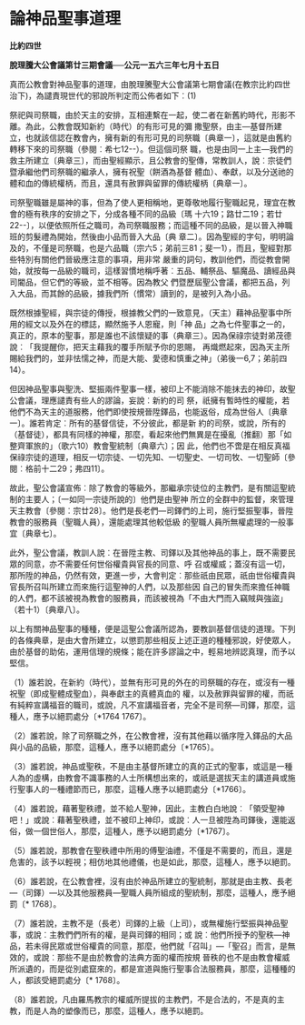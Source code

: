 # 論神品聖事道理


**比約四世**

**脫理騰大公會議第廿三期會議──公元一五六三年七月十五日**





真而公教會對神品聖事的道理，由脫理騰聖大公會議第七期會議(在教宗比約四世治下)，為譴責現世代的邪說所判定而公佈者如下︰(1)

祭祀與司祭職，由於天主的安排，互相連繫在一起，使二者在新舊約時代，形影不離。為此，公教會既知新約（時代）的有形可見的彌
撒聖祭，由主—基督所建立，也就該信認在教會內，擁有新的有形可見的司祭職〔典章一〕，這就是由舊約轉移下來的司祭職（參閱︰希七12--）。但這個司祭
職，也是由同一上主—我們的救主所建立〔典章三〕，而由聖經顯示，且公教會的聖傳，常教訓人，說︰宗徒們暨承繼他們司祭職的繼承人，擁有祝聖（餅酒為基督
體血）、奉獻，以及分送祂的體和血的傳統權柄，而且，還具有赦罪與留罪的傳統權柄〔典章一〕。

司祭聖職雖是屬神的事，但為了使人更相稱地，更尊敬地履行聖職起見，理宜在教會的極有秩序的安排之下，分成各種不同的品級〔瑪
十六19；路廿二19；若廿22--〕，以便依照所任之職司，為司祭職服務；而這種不同的品級，是以晉入神職班的剪髮禮為開始，然後由小品而晉入大品〔典
章二〕。因為聖經的字句，明明論及的，不僅是司祭職，也是六品職（宗六5；弟前三81；斐一1），而且，聖經對那些特別有關他們晉級應注意的事項，用非常
嚴重的詞句，教訓他們，而從教會開始，就按每一品級的職司，這樣習慣地稱呼著︰五品、輔祭品、驅魔品、讀經品與司閽品，但它們的等級，並不相等。因為教父
們暨歷屆聖公會議，都把五品，列入大品，而其餘的品級，據我們所（慣常）讀到的，是被列入為小品。

既然根據聖經，與宗徒的傳授，根據教父們的一致意見，（天主）藉神品聖事中所用的經文以及外在的標誌，顯然施予人恩寵，則「神
品」之為七件聖事之一的，真正的，原本的聖事，那是誰也不該懷疑的事（典章三）。因為保祿宗徒對弟茂德說︰「我提醒你，把天主藉我的覆手所賦予你的恩賜，
再熾燃起來，因為天主所賜給我們的，並非怯懦之神，而是大能、愛德和慎重之神」（弟後一6,7；弟前四14）。

但因神品聖事與聖洗、堅振兩件聖事一樣，被印上不能消除不能抹去的神印，故聖公會議，理應譴責有些人的謬論，妄說︰新約的司
祭，祇擁有暫時性的權能，若他們不為天主的道服務，他們即使按規晉陞鐸品，也能返俗，成為世俗人〔典章一〕。誰若肯定︰所有的基督信徒，不分彼此，都是新
約的司祭，或說，所有的（基督徒），都具有同樣的神權，那麼，看起來他們無異是在擾亂（推翻）那「如整齊軍旅的」（歌六10）教會聖統制〔典章六〕；因
此，他們也不啻是在相反真福保祿宗徒的道理，相反一切宗徒、一切先知、一切聖史、一切司牧、一切聖師〔參閱︰格前十二29；弗四11〕。

故此，聖公會議宣佈︰除了教會的等級外，那繼承宗徒位的主教們，是有關這聖統制的主要人；〔一如同一宗徒所說的〕他們是由聖神
所立的全群中的監督，來管理天主教會〔參閱︰宗廿28〕。他們是長老們—司鐸們的上司，施行堅振聖事，晉陞教會的服務員（聖職人員），還能處理其他較低級
的聖職人員所無權處理的一般事宜〔典章七〕。

此外，聖公會議，教訓人說︰在晉陞主教、司鐸以及其他神品的事上，既不需要民眾的同意，亦不需要任何世俗權貴與官長的同意、呼
召或權威；蓋沒有這一切，那所陞的神品，仍然有效，更進一步，大會判定︰那些祇由民眾，祇由世俗權貴與官長所召叫所建立而來施行這聖神的人們，以及那些因
自己的冒失而來擔任神職的人們，都不該被視為教會的服務員，而該被視為「不由大門而入竊賊與強盜」（若十1）〔典章八〕。

以上有關神品聖事的種種，便是這聖公會議所認為，要教訓基督信徒的道理。下列的各條典章，是由大會所建立，以懲罰那些相反上述正道的種種邪說，好使眾人，由於基督的助佑，運用信理的規條；能在許多謬論之中，輕易地辨認真理，而予以堅信。

（1）誰若說，在新約（時代），並無有形可見的外在的司祭職的存在，或沒有一種祝聖（即成聖體成聖血），與奉獻主的真體真血的
權，以及赦罪與留罪的權，而祇有純粹宣講福音的職司，或說，凡不宣講福音者，完全不是司祭—司鐸，那麼，這種人，應予以絕罰處分〔*1764 
1767〕。

（2）誰若說，除了司祭職之外，在公教會裡，沒有其他藉以循序陞入鐸品的大品與小品的品級，那麼，這種人，應予以絕罰處分〔*1765〕。

（3）誰若說，神品或聖秩，不是由主基督所建立的真的正式的聖事，或這是一種人為的虛構，由教會不識事務的人士所構想出來的，或祇是選拔天主的講道員或施行聖事人的一種禮節而已，那麼，這種人應予以絕罰處分〔*1766〕。

（4）誰若說，藉著聖秩禮，並不給人聖神，因此，主教白白地說︰「領受聖神吧！」或說︰藉著聖秩禮，並不被印上神印，或說︰人一旦被陞為司鐸後，還能返俗，做一個世俗人，那麼，這種人，應予以絕罰處分〔*1767〕。

（5）誰若說，那教會在聖秩禮中所用的傅聖油禮，不僅是不需要的，而且，還是危害的，該予以輕視；相仿地其他禮儀，也是如此，那麼，這種人，應予以絕罰。

（6）誰若說，在公教會裡，沒有由於神品所建立的聖統制，那就是由主教、長老—（司鐸）—以及其他服務員—聖職人員所組成的聖統制，那麼，這種人，應予絕罰〔* 1768〕。

（7）誰若說，主教不是（長老）司鐸的上級（上司），或無權施行堅振與神品聖事，或說︰主教們們所有的權，是與司鐸的相同；或
說︰他們所授予的聖秩—神品，若未得民眾或世俗權貴的同意，那麼，他們就「召叫」—「聖召」而言，是無效的，或說︰那些不是由於教會的法典方面的權而按規
晉秩的也不是由教會權威所派遺的，而是從別處竄來的，都是宣道與施行聖事合法服務員，那麼，這種種的人，都該受絕罰處分〔* 1768〕。

（8）誰若說，凡由羅馬教宗的權威所提拔的主教們，不是合法的，不是真的主教，而是人為的塑像而已，那麼，這種人，應予以絕罰。

